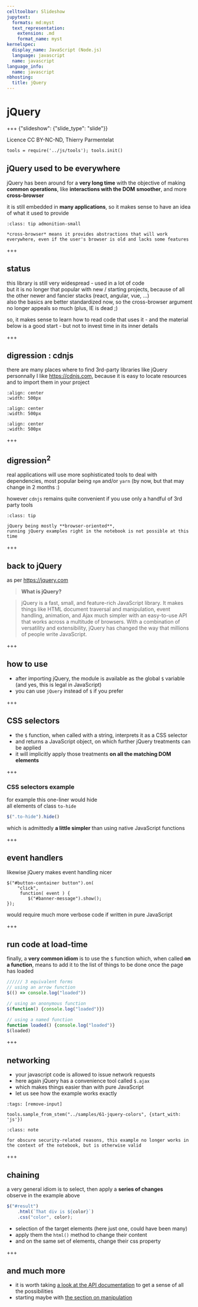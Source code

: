 ```yaml
---
celltoolbar: Slideshow
jupytext:
  formats: md:myst
  text_representation:
    extension: .md
    format_name: myst
kernelspec:
  display_name: JavaScript (Node.js)
  language: javascript
  name: javascript
language_info:
  name: javascript
nbhosting:
  title: jQuery
---
```


# jQuery

+++ {"slideshow": {"slide_type": "slide"}}

Licence CC BY-NC-ND, Thierry Parmentelat

```{code-cell}
tools = require('../js/tools'); tools.init()
```

## jQuery used to be everywhere

jQuery has been around for a **very long time**
with the objective of making **common operations**,  like **interactions with the DOM** **smoother**, and more **cross-browser**

it is still embedded in **many applications**, so it makes sense to have an idea of what it used to provide

````{admonition} cross-browser meaning ?
:class: tip admonition-small

*cross-browser* means it provides abstractions that will work everywhere, even if the user's browser is old and lacks some features
````

+++

## status

this library is still very widespread - used in a lot of code  
but it is no longer that popular with new / starting projects, because of all the other newer and fancier stacks (react, angular, vue, ...)  
also the basics are better standardized now, so the cross-browser argument no longer appeals so much (plus, IE is dead ;)

so, it makes sense to learn how to read code that uses it - and the material below is a good start - but not to invest time in its inner details

+++

## digression : cdnjs

there are many places where to find 3rd-party libraries like jQuery  
personnally I like <https://cdnjs.com>, because it is easy to locate resources and to import them in your project

```{image} media/cdnjs-search.png
:align: center
:width: 500px
```

```{image} media/cdnjs-copy.png
:align: center
:width: 500px
```

```{image} media/cdnjs-paste.png
:align: center
:width: 500px
```

+++

## digression$^2$

real applications will use more sophisticated tools to deal with dependencies, most popular being `npm` and/or `yarn` (by now, but that may change in 2 months :)

however `cdnjs` remains quite convenient if you use only a handful of 3rd party tools

````{admonition} not available in the notebook
:class: tip

jQuery being mostly **browser-oriented**,
running jQuery examples right in the notebook is not possible at this time
````

+++

## back to jQuery

as per <https://jquery.com>

> **What is jQuery?**

> jQuery is a fast, small, and feature-rich JavaScript library. It makes things like HTML document traversal and manipulation, event handling, animation, and Ajax much simpler with an easy-to-use API that works across a multitude of browsers. With a combination of versatility and extensibility, jQuery has changed the way that millions of people write JavaScript.

+++

## how to use

* after importing jQuery, the module is available as the global `$` variable (and yes, this is legal in JavaScript)
* you can use `jQuery` instead of `$` if you prefer

+++

## CSS selectors

* the `$` function, when called with a string, interprets it as a CSS selector
* and returns a JavaScript object, on which further jQuery treatments can be applied
* it will implicitly apply those treatments **on all the matching DOM elements**

+++

### CSS selectors example

for example this one-liner would hide  
all elements of class `to-hide`
```javascript
$(".to-hide").hide()
```

which is admittedly **a little simpler** than using native JavaScript functions

+++

## event handlers

likewise jQuery makes event handling nicer
```
$("#button-container button").on(
    "click",
     function( event ) {
        $("#banner-message").show();
});
```

would require much more verbose code if written in pure JavaScript

+++

##  run code at load-time

finally, a **very common idiom** is to use the `$` function which, when called **on a function**, 
means to add it to the list of things to be done once the page has loaded

```javascript
////// 3 equivalent forms
// using an arrow function
$(() => console.log("loaded"))

// using an anonymous function
$(function() {console.log("loaded")})

// using a named function
function loaded() {console.log("loaded")}
$(loaded)
```

+++

## networking

* your javascript code is allowed to issue network requests
* here again jQuery has a convenience tool called `$.ajax`
* which makes things easier than with pure JavaScript
* let us see how the example works exactly

```{code-cell}
:tags: [remove-input]

tools.sample_from_stem("../samples/61-jquery-colors", {start_with: 'js'})
```

````{admonition} note
:class: note

for obscure security-related reasons, this example no longer works in the context of the notebook, but is otherwise valid
````

+++

## chaining

a very general idiom is to select, then apply a **series of changes**  
observe in the example above

```javascript
$("#result")
    .html(`That div is ${color}`)
    .css("color", color);
```

* selection of the target elements (here just one, could have been many)
* apply them the `html()` method to change their content
* and on the same set of elements, change their css property

+++

## and much more

* it is worth taking [a look at the API documentation](https://api.jquery.com/) to get a sense of all the possibilities
* starting maybe with [the section on manipulation](https://api.jquery.com/category/manipulation/)
